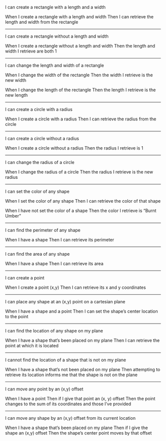 I can create a rectangle with a length and a width

When I create a rectangle with a length and width
Then I can retrieve the length and width from the rectangle

*************************************************************
I can create a rectangle without a length and width

When I create a rectangle without a length and width
Then the length and width I retrieve are both 1

****************************************************************

I can change the length and width of a rectangle

When I change the width of the rectangle
Then the width I retrieve is the new width

When I change the length of the rectangle
Then the length I retrieve is the new length

****************************************************************
I can create a circle with a radius

When I create a circle with a radius
Then I can retrieve the radius from the circle

**************************************************************
I can create a circle without a radius

When I create a circle without a radius
Then the radius I retrieve is 1

*************************************************************

I can change the radius of a circle

When I change the radius of a circle
Then the radius I retrieve is the new radius

************************************************************
I can set the color of any shape

When I set the color of any shape
Then I can retrieve the color of that shape

When I have not set the color of a shape
Then the color I retrieve is “Burnt Umber”

**************************************************
I can find the perimeter of any shape

When I have a shape
Then I can retrieve its perimeter

**************************************************

I can find the area of any shape

When I have a shape
Then I can retrieve its area

***************************************************

I can create a point

When I create a point (x,y)
Then I can retrieve its x and y coordinates

************************************************
I can place any shape at an (x,y) point on a cartesian plane

When I have a shape and a point
Then I can set the shape’s center location to the point

**************************************************************

I can find the location of any shape on my plane

When I have a shape that’s been placed on my plane
Then I can retrieve the point at which it is located

**************************************************************

I cannot find the location of a shape that is not on my plane

When I have a shape that’s not been placed on my plane
Then attempting to retrieve its location informs me that the 
shape is not on the plane

**************************************************************
I can move any point by an (x,y) offset

When I have a point
Then if I give that point an (x, y) offset
Then the point changes to the sum of its coordinates and those I’ve provided

******************************************************************

I can move any shape by an (x,y) offset from its current location

When I have a shape that’s been placed on my plane
Then if I give the shape an (x,y) offset
Then the shape’s center point moves by that offset





